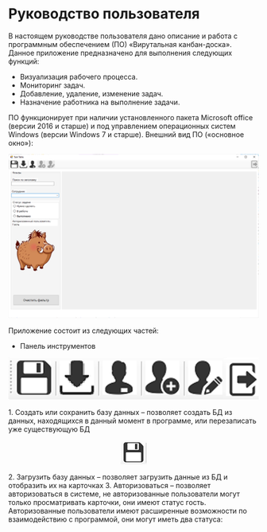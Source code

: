 # Руководство пользователя
В настоящем руководстве пользователя дано описание и работа с программным обеспечением (ПО) «Вирутальная канбан-доска».
Данное приложение предназначено для выполнения следующих функций:
*	Визуализация рабочего процесса.
*	Мониторинг задач.
*	Добавление, удаление, изменение задач.
*	Назначение работника на выполнение задачи.  

ПО функционирует при наличии установленного пакета Microsoft office (версии 2016 и старше) и под управлением операционных систем Windows (версии Windows 7 и старше).
Внешний вид ПО («основное окно»):
<p align="center">
  <img src="https://github.com/8Andre8/Kanban-Board-Project/blob/main/TaskManager/pictures/1.png"/>
</p>  

Приложение состоит из следующих частей:
* Панель инструментов
<p align="center">
  <img src="https://github.com/8Andre8/Kanban-Board-Project/blob/main/TaskManager/pictures/2.png"/>
</p> 
1. Создать или сохранить базу данных – позволяет создать БД из данных, находящихся в данный момент в программе, или перезаписать уже существующую БД
<p align="center">
  <img src="https://github.com/8Andre8/Kanban-Board-Project/blob/main/TaskManager/pictures/3.png"/>
</p> 
2. Загрузить базу данных – позволяет загрузить данные из БД и отобразить их на карточках  
3. Авторизоваться – позволяет авторизоваться в системе, не авторизованные пользователи могут только просматривать карточки, они имеют статус гость.
Авторизованные пользователи имеют расширенные возможности по взаимодействию с программой, они могут иметь два статуса:  
